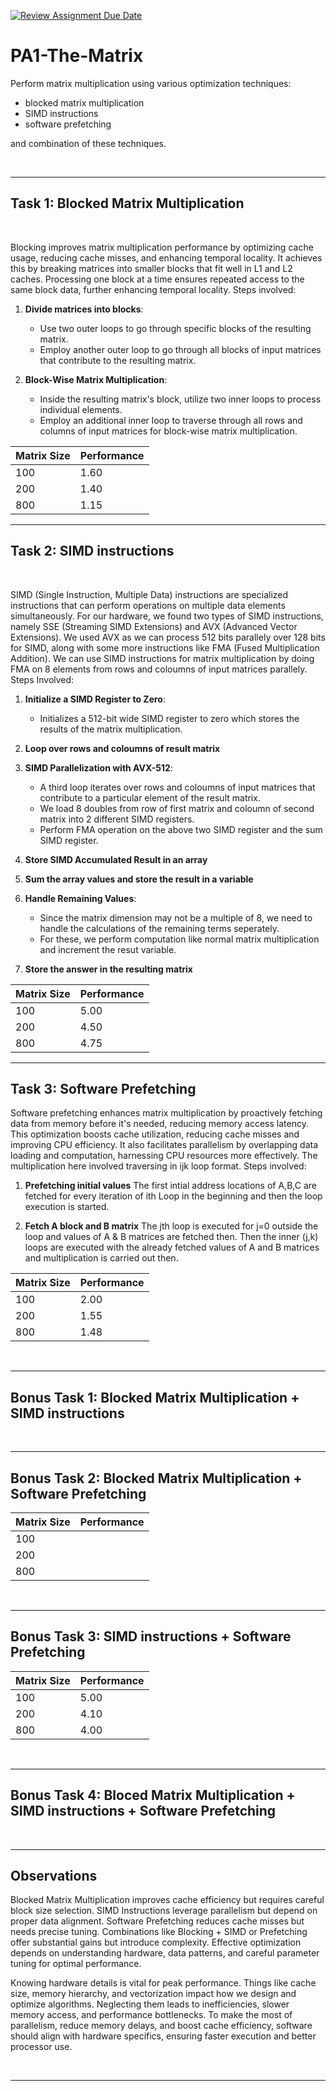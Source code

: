 [![Review Assignment Due Date](https://classroom.github.com/assets/deadline-readme-button-24ddc0f5d75046c5622901739e7c5dd533143b0c8e959d652212380cedb1ea36.svg)](https://classroom.github.com/a/mnOJa0WY)
# PA1-The-Matrix

Perform matrix multiplication using various optimization techniques:
- blocked matrix multiplication
- SIMD instructions
- software prefetching

and combination of these techniques.

<br>

---
## Task 1: Blocked Matrix Multiplication

<br>

Blocking improves matrix multiplication performance by optimizing cache usage, reducing cache misses, and enhancing temporal locality. It achieves this by breaking matrices into smaller blocks that fit well in L1 and L2 caches. Processing one block at a time ensures repeated access to the same block data, further enhancing temporal locality. Steps involved:

1. **Divide matrices into blocks**:
   - Use two outer loops to go through specific blocks of the resulting matrix.
   - Employ another outer loop to go through all blocks of input matrices that contribute to the resulting matrix.

2. **Block-Wise Matrix Multiplication**:
   - Inside the resulting matrix's block, utilize two inner loops to process individual elements.
   - Employ an additional inner loop to traverse through all rows and columns of input matrices for block-wise matrix multiplication.

| Matrix Size | Performance | 
|-------------|-------------|
| 100         |    1.60     | 
| 200         |    1.40     | 
| 800         |    1.15     |

---
## Task 2: SIMD instructions

<br>

SIMD (Single Instruction, Multiple Data) instructions are specialized instructions that can perform operations on multiple data elements simultaneously. For our hardware, we found two types of SIMD instructions, namely SSE (Streaming SIMD Extensions) and AVX (Advanced Vector Extensions). We used AVX as we can process 512 bits parallely over 128 bits for SIMD, along with some more instructions like FMA (Fused Multiplication Addition). We can use SIMD instructions for matrix multiplication by doing FMA on 8 elements from rows and coloumns of input matrices parallely. Steps Involved:

1. **Initialize a SIMD Register to Zero**:
   - Initializes a 512-bit wide SIMD register to zero which stores the results of the matrix multiplication.
     
2. **Loop over rows and coloumns of result matrix**

3. **SIMD Parallelization with AVX-512**:
   - A third loop iterates over rows and coloumns of input matrices that contribute to a particular element of the result matrix.
   - We load 8 doubles from row of first matrix and coloumn of second matrix into 2 different SIMD registers.
   - Perform FMA operation on the above two SIMD register and the sum SIMD register.

4. **Store SIMD Accumulated Result in an array**

5. **Sum the array values and store the result in a variable**

6. **Handle Remaining Values**:
   - Since the matrix dimension may not be a multiple of 8, we need to handle the calculations of the remaining terms seperately.
   - For these, we perform computation like normal matrix multiplication and increment the resut variable.
     
7. **Store the answer in the resulting matrix**

| Matrix Size | Performance | 
|-------------|-------------|
| 100         |     5.00    | 
| 200         |     4.50    | 
| 800         |     4.75    |

---
## Task 3: Software Prefetching

Software prefetching enhances matrix multiplication by proactively fetching data from memory before it's needed, reducing memory access latency. This optimization boosts cache utilization, reducing cache misses and improving CPU efficiency. It also facilitates parallelism by overlapping data loading and computation, harnessing CPU resources more effectively. The multiplication here involved traversing in ijk loop format.
Steps involved:

1. **Prefetching initial values**
   The first intial address locations of A,B,C are fetched for every iteration of ith Loop in the beginning and then the loop execution is started.

2. **Fetch A block and B matrix**
   The jth loop is executed for j=0 outside the loop and values of A & B matrices are fetched then. Then the inner (j,k) loops are executed with the already fetched values of A and B matrices and multiplication is carried out then.

| Matrix Size | Performance | 
|-------------|-------------|
| 100         |     2.00    | 
| 200         |     1.55    | 
| 800         |     1.48    |

<br>

---
## Bonus Task 1: Blocked Matrix Multiplication + SIMD instructions

<br>

---
## Bonus Task 2: Blocked Matrix Multiplication + Software Prefetching
| Matrix Size | Performance | 
|-------------|-------------|
| 100         |             | 
| 200         |             | 
| 800         |             |

<br>

---
## Bonus Task 3: SIMD instructions + Software Prefetching
| Matrix Size | Performance | 
|-------------|-------------|
| 100         |    5.00     | 
| 200         |    4.10     | 
| 800         |    4.00     |

<br>

---
## Bonus Task 4: Bloced Matrix Multiplication + SIMD instructions + Software Prefetching

<br>

---
## Observations

Blocked Matrix Multiplication improves cache efficiency but requires careful block size selection. SIMD Instructions leverage parallelism but depend on proper data alignment. Software Prefetching reduces cache misses but needs precise tuning. Combinations like Blocking + SIMD or Prefetching offer substantial gains but introduce complexity. Effective optimization depends on understanding hardware, data patterns, and careful parameter tuning for optimal performance.

Knowing hardware details is vital for peak performance. Things like cache size, memory hierarchy, and vectorization impact how we design and optimize algorithms. Neglecting them leads to inefficiencies, slower memory access, and performance bottlenecks. To make the most of parallelism, reduce memory delays, and boost cache efficiency, software should align with hardware specifics, ensuring faster execution and better processor use.

<br>

---
<!-- All the best! :smile: -->
